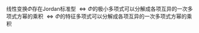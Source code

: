 线性变换$\Phi$存在Jordan标准型
$\Leftrightarrow\Phi$的极小多项式可以分解成各项互异的一次多项式方幂的乘积
$\Leftrightarrow\Phi$的特征多项式可以分解成各项互异的一次多项式方幂的乘积
